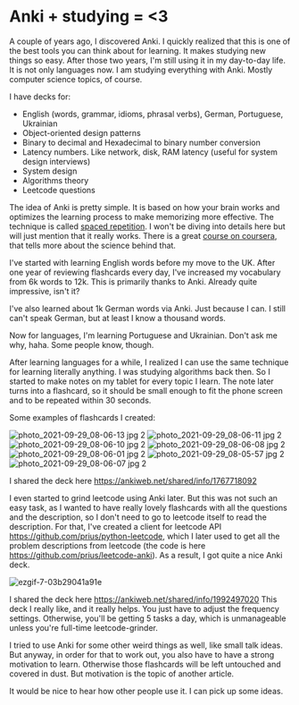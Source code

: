 # Anki + studying = <3

A couple of years ago, I discovered Anki. I quickly realized that this is one of the best tools you can think about for learning. It makes studying new things so easy. After those two years, I'm still using it in my day-to-day life. It is not only languages now. I am studying everything with Anki. Mostly computer science topics, of course.

I have decks for:
* English (words, grammar, idioms, phrasal verbs), German, Portuguese, Ukrainian
* Object-oriented design patterns
* Binary to decimal and Hexadecimal to binary number conversion
* Latency numbers. Like network, disk, RAM latency (useful for system design interviews)
* System design
* Algorithms theory
* Leetcode questions

The idea of Anki is pretty simple. It is based on how your brain works and optimizes the learning process to make memorizing more effective. The technique is called [spaced repetition](https://en.wikipedia.org/wiki/Spaced_repetition). I won't be diving into details here but will just mention that it really works. There is a great [course on coursera](https://www.coursera.org/learn/learning-how-to-learn), that tells more about the science behind that.

I've started with learning English words before my move to the UK. After one year of reviewing flashcards every day, I've increased my vocabulary from 6k words to 12k. This is primarily thanks to Anki. Already quite impressive, isn't it?

I've also learned about 1k German words via Anki. Just because I can. I still can't speak German, but at least I know a thousand words.

Now for languages, I'm learning Portuguese and Ukrainian. Don't ask me why, haha. Some people know, though.

After learning languages for a while, I realized I can use the same technique for learning literally anything. I was studying algorithms back then. So I started to make notes on my tablet for every topic I learn. The note later turns into a flashcard, so it should be small enough to fit the phone screen and to be repeated within 30 seconds.

Some examples of flashcards I created:

![photo_2021-09-29_08-06-13 jpg 2](https://user-images.githubusercontent.com/1616237/135221348-e524b99d-bd42-440e-9a15-76c667f9a1cb.png) ![photo_2021-09-29_08-06-11 jpg 2](https://user-images.githubusercontent.com/1616237/135221354-944d7661-b04e-450d-92bf-4804f1e0c0e4.png) ![photo_2021-09-29_08-06-10 jpg 2](https://user-images.githubusercontent.com/1616237/135221442-2726478f-936e-4829-b024-870468a0ace0.png) ![photo_2021-09-29_08-06-08 jpg 2](https://user-images.githubusercontent.com/1616237/135221454-2b483e1e-9beb-4c20-8299-87f727698125.png) ![photo_2021-09-29_08-06-01 jpg 2](https://user-images.githubusercontent.com/1616237/135221654-51fae681-e80c-4877-8318-b73b5a1ca5e6.png) ![photo_2021-09-29_08-05-57 jpg 2](https://user-images.githubusercontent.com/1616237/135221661-b1c35dea-e878-4f94-85c6-bd93804b040e.png) ![photo_2021-09-29_08-06-07 jpg 2](https://user-images.githubusercontent.com/1616237/135221880-1400b12f-0c14-4c20-a339-bd897b61d661.png)

I shared the deck here https://ankiweb.net/shared/info/1767718092

I even started to grind leetcode using Anki later. But this was not such an easy task, as I wanted to have really lovely flashcards with all the questions and the description, so I don't need to go to leetcode itself to read the description. For that, I've created a client for leetcode API https://github.com/prius/python-leetcode, which I later used to get all the problem descriptions from leetcode (the code is here https://github.com/prius/leetcode-anki). As a result, I got quite a nice Anki deck.

![ezgif-7-03b29041a91e](https://user-images.githubusercontent.com/1616237/134259809-57af6afb-8885-4899-adf8-a2639977baeb.gif)

I shared the deck here https://ankiweb.net/shared/info/1992497020
This deck I really like, and it really helps. You just have to adjust the frequency settings. Otherwise, you'll be getting 5 tasks a day, which is unmanageable unless you're full-time leetcode-grinder.

I tried to use Anki for some other weird things as well, like small talk ideas. But anyway, in order for that to work out, you also have to have a strong motivation to learn. Otherwise those flashcards will be left untouched and covered in dust. But motivation is the topic of another article.

It would be nice to hear how other people use it. I can pick up some ideas.
